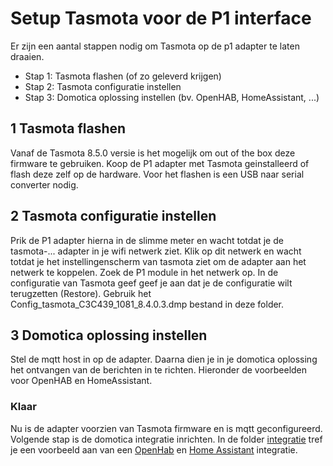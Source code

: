 # Setup Tasmota voor de P1 interface
Er zijn een aantal stappen nodig om Tasmota op de p1 adapter te laten draaien.
- Stap 1: Tasmota flashen (of zo geleverd krijgen)
- Stap 2: Tasmota configuratie instellen
- Stap 3: Domotica oplossing instellen (bv. OpenHAB, HomeAssistant, ...)

## 1 Tasmota flashen
Vanaf de Tasmota 8.5.0 versie is het mogelijk om out of the box deze firmware te gebruiken. Koop de P1 adapter met Tasmota geinstalleerd of flash deze zelf op de hardware. Voor het flashen is een USB naar serial converter nodig.

## 2 Tasmota configuratie instellen
Prik de P1 adapter hierna in de slimme meter en wacht totdat je de tasmota-... adapter in je wifi netwerk ziet.
Klik op dit netwerk en wacht totdat je het instellingenscherm van tasmota ziet om de adapter aan het netwerk te koppelen.
Zoek de P1 module in het netwerk op.
In de configuratie van Tasmota geef geef je aan dat je de configuratie wilt terugzetten (Restore).
Gebruik het Config_tasmota_C3C439_1081_8.4.0.3.dmp bestand in deze folder.

## 3 Domotica oplossing instellen 
Stel de mqtt host in op de adapter.
Daarna dien je in je domotica oplossing het ontvangen van de berichten in te richten. Hieronder de voorbeelden voor OpenHAB en HomeAssistant.

### Klaar
Nu is de adapter voorzien van Tasmota firmware en is mqtt geconfigureerd. Volgende stap is de domotica integratie inrichten. In de folder [integratie](integratie) tref je een voorbeeld aan van een [OpenHab](integratie/openhab/README.md) en [Home Assistant](integratie/home_assistant/README.md) integratie.